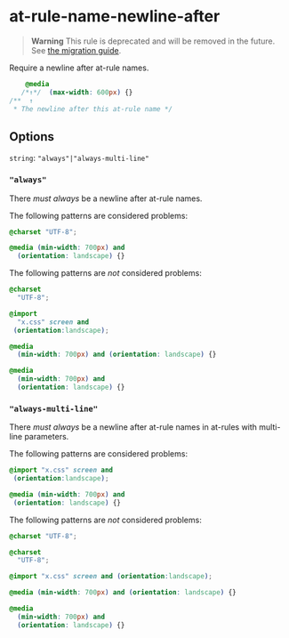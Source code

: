 # at-rule-name-newline-after

> **Warning** This rule is deprecated and will be removed in the future. See [the migration guide](https://github.com/stylelint/stylelint/tree/15.10.2/docs/migration-guide/to-15.md).

Require a newline after at-rule names.

<!-- prettier-ignore -->
```css
    @media
   /*↑*/  (max-width: 600px) {}
/**  ↑
 * The newline after this at-rule name */
```

## Options

`string`: `"always"|"always-multi-line"`

### `"always"`

There _must always_ be a newline after at-rule names.

The following patterns are considered problems:

<!-- prettier-ignore -->
```css
@charset "UTF-8";
```

<!-- prettier-ignore -->
```css
@media (min-width: 700px) and
  (orientation: landscape) {}
```

The following patterns are _not_ considered problems:

<!-- prettier-ignore -->
```css
@charset
  "UTF-8";
```

<!-- prettier-ignore -->
```css
@import
  "x.css" screen and
 (orientation:landscape);
```

<!-- prettier-ignore -->
```css
@media
  (min-width: 700px) and (orientation: landscape) {}
```

<!-- prettier-ignore -->
```css
@media
  (min-width: 700px) and
  (orientation: landscape) {}
```

### `"always-multi-line"`

There _must always_ be a newline after at-rule names in at-rules with multi-line parameters.

The following patterns are considered problems:

<!-- prettier-ignore -->
```css
@import "x.css" screen and
 (orientation:landscape);
```

<!-- prettier-ignore -->
```css
@media (min-width: 700px) and
 (orientation: landscape) {}
```

The following patterns are _not_ considered problems:

<!-- prettier-ignore -->
```css
@charset "UTF-8";
```

<!-- prettier-ignore -->
```css
@charset
  "UTF-8";
```

<!-- prettier-ignore -->
```css
@import "x.css" screen and (orientation:landscape);
```

<!-- prettier-ignore -->
```css
@media (min-width: 700px) and (orientation: landscape) {}
```

<!-- prettier-ignore -->
```css
@media
  (min-width: 700px) and
  (orientation: landscape) {}
```
